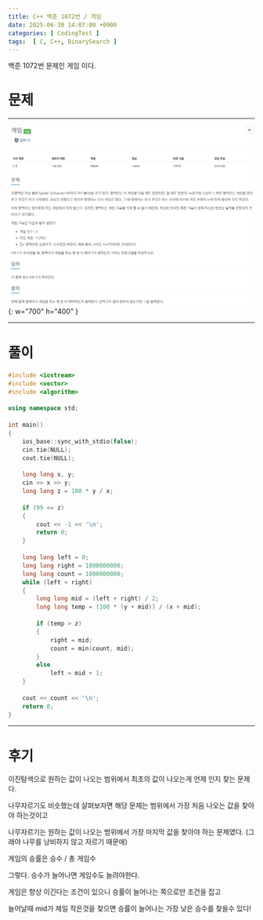```yaml
---
title: C++ 백준 1072번 / 게임
date: 2025-06-30 14:07:00 +0900
categories: [ CodingTest ]  
tags:  [ C, C++, BinarySearch ]
---
```


백준 1072번 문제인 게임 이다.

# 문제   
---------------------------------------

![Desktop View](/assets/img/게임.png){: w="700" h="400" }

---------------------------------------

# 풀이

```c++
#include <iostream>
#include <vector>
#include <algorithm>

using namespace std;

int main()
{
    ios_base::sync_with_stdio(false);
    cin.tie(NULL);
    cout.tie(NULL);
    
    long long x, y;
    cin >> x >> y;
    long long z = 100 * y / x;
    
    if (99 <= z)
    {
        cout << -1 << '\n';
        return 0;
    }
    
    long long left = 0;
    long long right = 1000000000;
    long long count = 1000000000;
    while (left < right)
    {
        long long mid = (left + right) / 2;
        long long temp = (100 * (y + mid)) / (x + mid);
        
        if (temp > z)
        {
            right = mid;
            count = min(count, mid);
        }
        else
            left = mid + 1;
    }
    
    cout << count << '\n';
    return 0;
}
```
---------------------------------------

# 후기

이진탐색으로 원하는 값이 나오는 범위에서 최초의 값이 나오는게 언제 인지 찾는 문제다.

나무자르기도 비슷했는데 살펴보자면 해당 문제는 범위에서 가장 처음 나오는 값을 찾아야 하는것이고

나무자르기는 원하는 값이 나오는 범위에서 가장 마지막 값을 찾아야 하는 문제였다. (그래야 나무를 낭비하지 않고 자르기 때문에)

게임의 승률은 승수 / 총 게임수 

그렇다. 승수가 늘어나면 게임수도 늘려야한다.

게임은 항상 이긴다는 조건이 있으니 승률이 늘어나는 쪽으로만 조건을 잡고 

늘어날때 mid가 제일 작은것을 찾으면 승률이 늘어나는 가장 낮은 승수를 찾을수 있다!

